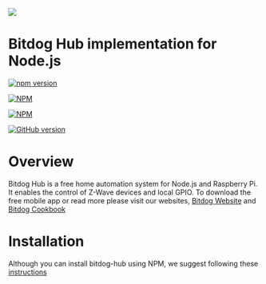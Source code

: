 ﻿![](http://s.gravatar.com/avatar/d1004ac0d5f3456f6909f9933e2980ec?s=80)  

# Bitdog Hub implementation for Node.js

[![npm version](https://badge.fury.io/js/bitdog-hub.svg)](http://badge.fury.io/js/bitdog-hub)

[![NPM](https://nodei.co/npm/bitdog-hub.png?downloads=true&downloadRank=true&stars=true)](https://nodei.co/npm/bitdog-hub/)

[![NPM](https://nodei.co/npm-dl/bitdog-hub.png?height=3)](https://nodei.co/npm/bitdog-hub/)

[![GitHub version](https://badge.fury.io/gh/bitdog-io%2Fbitdog-hub.png)](http://badge.fury.io/gh/bitdog-io%2Fbitdog-hub)


# Overview
Bitdog Hub is a free home automation system for Node.js and Raspberry Pi. It enables the control of Z-Wave devices and local GPIO. To download
the free mobile app or read more please visit our websites, [Bitdog Website](https://bitdog.io) and [Bitdog Cookbook](https://cookbook.bitdog.io)

# Installation
Although you can install bitdog-hub using NPM, we suggest following these [instructions](https://cookbook.bitdog.io/installing-bitdog-hub) 

   
